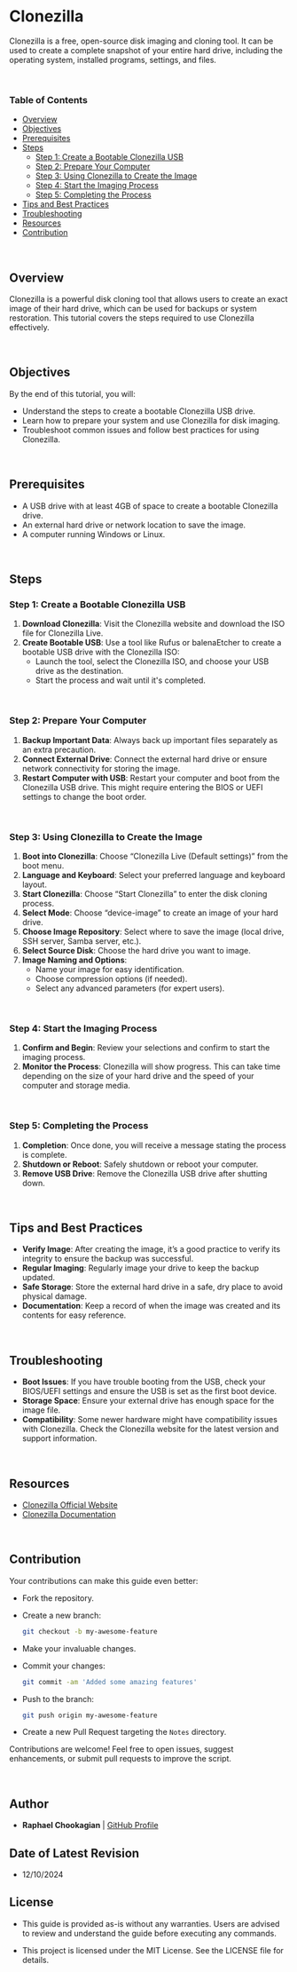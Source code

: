 # Clonezilla

Clonezilla is a free, open-source disk imaging and cloning tool. It can be used to create a complete snapshot of your entire hard drive, including the operating system, installed programs, settings, and files.

<br>

### **Table of Contents**

- [Overview](#overview)
- [Objectives](#objectives)
- [Prerequisites](#prerequisites)
- [Steps](#steps)
  - [Step 1: Create a Bootable Clonezilla USB](#step-1-create-a-bootable-clonezilla-usb)
  - [Step 2: Prepare Your Computer](#step-2-prepare-your-computer)
  - [Step 3: Using Clonezilla to Create the Image](#step-3-using-clonezilla-to-create-the-image)
  - [Step 4: Start the Imaging Process](#step-4-start-the-imaging-process)
  - [Step 5: Completing the Process](#step-5-completing-the-process)
- [Tips and Best Practices](#tips-and-best-practices)
- [Troubleshooting](#troubleshooting)
- [Resources](#resources)
- [Contribution](#contribution)

<br>

## **Overview**

Clonezilla is a powerful disk cloning tool that allows users to create an exact image of their hard drive, which can be used for backups or system restoration. This tutorial covers the steps required to use Clonezilla effectively.

<br>

## **Objectives**

By the end of this tutorial, you will:

- Understand the steps to create a bootable Clonezilla USB drive.
- Learn how to prepare your system and use Clonezilla for disk imaging.
- Troubleshoot common issues and follow best practices for using Clonezilla.

<br>

## **Prerequisites**

- A USB drive with at least 4GB of space to create a bootable Clonezilla drive.
- An external hard drive or network location to save the image.
- A computer running Windows or Linux.

<br>

## **Steps**

### **Step 1: Create a Bootable Clonezilla USB**

1. **Download Clonezilla**: Visit the Clonezilla website and download the ISO file for Clonezilla Live.
2. **Create Bootable USB**: Use a tool like Rufus or balenaEtcher to create a bootable USB drive with the Clonezilla ISO:
   - Launch the tool, select the Clonezilla ISO, and choose your USB drive as the destination.
   - Start the process and wait until it's completed.

<br>

### **Step 2: Prepare Your Computer**

1. **Backup Important Data**: Always back up important files separately as an extra precaution.
2. **Connect External Drive**: Connect the external hard drive or ensure network connectivity for storing the image.
3. **Restart Computer with USB**: Restart your computer and boot from the Clonezilla USB drive. This might require entering the BIOS or UEFI settings to change the boot order.

<br>

### **Step 3: Using Clonezilla to Create the Image**

1. **Boot into Clonezilla**: Choose “Clonezilla Live (Default settings)” from the boot menu.
2. **Language and Keyboard**: Select your preferred language and keyboard layout.
3. **Start Clonezilla**: Choose “Start Clonezilla” to enter the disk cloning process.
4. **Select Mode**: Choose “device-image” to create an image of your hard drive.
5. **Choose Image Repository**: Select where to save the image (local drive, SSH server, Samba server, etc.).
6. **Select Source Disk**: Choose the hard drive you want to image.
7. **Image Naming and Options**:
   - Name your image for easy identification.
   - Choose compression options (if needed).
   - Select any advanced parameters (for expert users).

<br>

### **Step 4: Start the Imaging Process**

1. **Confirm and Begin**: Review your selections and confirm to start the imaging process.
2. **Monitor the Process**: Clonezilla will show progress. This can take time depending on the size of your hard drive and the speed of your computer and storage media.

<br>

### **Step 5: Completing the Process**

1. **Completion**: Once done, you will receive a message stating the process is complete.
2. **Shutdown or Reboot**: Safely shutdown or reboot your computer.
3. **Remove USB Drive**: Remove the Clonezilla USB drive after shutting down.

<br>

## **Tips and Best Practices**

- **Verify Image**: After creating the image, it’s a good practice to verify its integrity to ensure the backup was successful.
- **Regular Imaging**: Regularly image your drive to keep the backup updated.
- **Safe Storage**: Store the external hard drive in a safe, dry place to avoid physical damage.
- **Documentation**: Keep a record of when the image was created and its contents for easy reference.

<br>

## **Troubleshooting**

- **Boot Issues**: If you have trouble booting from the USB, check your BIOS/UEFI settings and ensure the USB is set as the first boot device.
- **Storage Space**: Ensure your external drive has enough space for the image file.
- **Compatibility**: Some newer hardware might have compatibility issues with Clonezilla. Check the Clonezilla website for the latest version and support information.

<br>

## **Resources**

- [Clonezilla Official Website](https://clonezilla.org)
- [Clonezilla Documentation](https://clonezilla.org/clonezilla-live-doc.php)

<br>

## **Contribution**

Your contributions can make this guide even better:

- Fork the repository.
- Create a new branch:

  ```bash
  git checkout -b my-awesome-feature
  ```

- Make your invaluable changes.
- Commit your changes:

  ```bash
  git commit -am 'Added some amazing features'
  ```

- Push to the branch:

  ```bash
  git push origin my-awesome-feature
  ```

- Create a new Pull Request targeting the `Notes` directory.

Contributions are welcome! Feel free to open issues, suggest enhancements, or submit pull requests to improve the script.

<br>

## **Author**

- **Raphael Chookagian** | [GitHub Profile](https://github.com/cesar-group)

## **Date of Latest Revision**

- 12/10/2024

## **License**

- This guide is provided as-is without any warranties. Users are advised to review and understand the guide before executing any commands.

- This project is licensed under the MIT License. See the LICENSE file for details.
